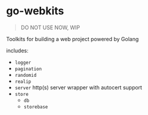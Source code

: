 # go-webkits

> DO NOT USE NOW, WIP

Toolkits for building a web project powered by Golang

includes:

- `logger`
- `pagination`
- `randomid`
- `realip`
- `server` http(s) server wrapper with autocert support
- `store`
    - `db`
    - `storebase`